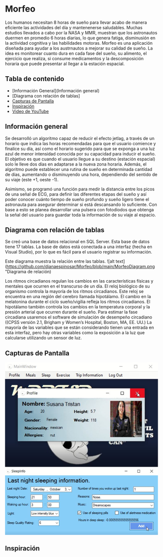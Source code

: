 # Morfeo
Los humanos necesitan 8 horas de sueño para llevar acabo de manera eficiente las actividades del día y mantenenerse saludables. Muchas estudios llevados a cabo por la NASA y MMR, muestran que los astronautos duermen en promedio 6 horas diarias, lo que genera fatiga, disminusión en la actividad cognitiva y las habilidades motoras. Morfeo es una aplicación diseñada para ayudar a los austrnautos a mejorar su calidad de sueño. La idea es monitorear cuanto dura en cada fase del sueño, su alimento, el ejercicio que realiza, si consume medicamentos y la descomposición horaria que puede presentar al llegar a la estación espacial. 

## Tabla de contenido
- [Información General](Información general)
- [Diagrama con relación de tablas]
- [Capturas de Pantalla]()
- [Inspiración]()
- [Video de YouTube](https://youtu.be/KdlvJBqiytc)

## Información general
Se desarrolló un algoritmo capaz de reducir el efecto jetlag, a través de un horario que indica las horas recomendadas para que el usuario comience y finalice su día, así como el horario sugerido para que se exponga a una luz azul de menor intensidad conocida por su capacidad para inducir el sueño. El objetivo es que cuando el usuario llegue a su destino (estación espacial) solo le lleve dos días en adaptarse a la nueva zona horaria. Además, el algoritmo puede establecer una rutina de sueño en determinada cantidad de días, aumentando o disminuyendo una hora, dependiendo del sentido de su viaje (este +1, oeste -1).

Asimismo, se programó una función para medir la distancia entre los picos de una señal de ECG, para definir las diferentes etapas del sueño y así poder conocer cuánto tiempo de sueño profundo y sueño ligero tiene el astronauta para asegurar determinar si está descansando lo suficiente. Con base a esto se planea desarrollar una pulsera con fotodiodos que obtenga la señal del usuario para guardar toda la información de su viaje al espacio.

## Diagrama con relación de tablas
Se creó una base de datos relacional en SQL Server. Esta base de datos tiene 17 tablas. La base de datos está conectada a una interfaz (hecha en Visual Studio), por lo que es fácil para el usuario registrar su información.

Este diagrama muestra la relación entre las tablas.
![alt text](https://github.com/dianaespinosar/Morfeo/blob/main/MorfeoDiagram.png "Diagrama de relación)


Los ritmos circadianos regulan los cambios en las características físicas y mentales que ocurren en el transcurso de un día. El reloj biológico de su organismo controla la mayoría de los ritmos circadianos. Este reloj se encuentra en una región del cerebro llamada hipotálamo. El cambio en la melatonina durante el ciclo sueño/vigilia refleja los ritmos circadianos. El hipotálamo también controla los cambios en la temperatura corporal y la presión arterial que ocurren durante el sueño.
Para estimar la fase circadiana usaremos el software de simulación de desempeño circadiano ((CPSS versión 2.1, Brigham y Women’s Hospital, Boston, MA, EE. UU.) La mayoría de las variables que se están considerando tienen una entrada en esta interfaz, pero hay otras variables como la exposición a la luz que calcularse utilizando un sensor de luz.
## Capturas de Pantalla
![alt text](https://github.com/dianaespinosar/Morfeo/blob/main/MorfeoAstro.JPG "Astronauta")
![alt text](https://github.com/dianaespinosar/Morfeo/blob/main/Info.JPG "Información")
## Inspiración
